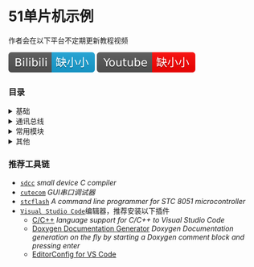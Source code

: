 51单片机示例
====

作者会在以下平台不定期更新教程视频

[![](./bilibili.svg)](https://space.bilibili.com/25043249)
[![](./youtube.svg)](https://www.youtube.com/channel/UCmGaZOmnP5qx8bbdsPrBPtg)

### 目录
<details>
  <summary>基础</summary>
  <p>

  - [Blink](./Basic/Blink) _LED闪烁_
  - [Timer](./Basic/Timer) _使用定时器实现LED闪烁_
  </p>
</details>
<details>
  <summary>通讯总线</summary>
  <p>

  - [SPI](./Bus/SPI) _SPI总线协议_
  - [IIC](./Bus/IIC) _IIC总线协议_
  </p>
</details>
<details>
  <summary>常用模块</summary>
  <p>

  - [AT24C](./Modules/AT24C) _AT24Cxx是串行CMOS E2PROM_
  - [DHT22](./Modules/DHT22) _温湿度传感器_
  - [DS1302](./Modules/DS1302) _DS1302是由美国DALLAS公司推出的具有涓细电流充电能力的低功耗实时时钟芯片_
  - [HC-SR04](./Modules/HC-SR04) _HC-SR04是一款超声测距模块_
  - [DS18B20](./Modules/DS18B20) _DS18B20是常用的数字温度传感器_
  - [NRF24L01](./Modules/NRF24L01) _nRF24L01是由NORDIC生产的工作在2.4GHz~2.5GHz的ISM 频段的单片无线收发器芯片_
  - [OLED](./Modules/OLED) _0.96寸OLED模块，主控是SSD1306_
  - [PCF8563](./Modules/PCF8563) _PCF8563是PHILIPS公司推出的一款工业级内含I2C总线接口功能的具有极低功耗的多功能时钟/日历芯片_
  - [TCS34725](./Modules/TCS34725) _TCS34725顏色傳感器_
  - [TM1637-4-Digit-Tube-Display](./Modules/TM1637-4-Digit-Tube-Display) _4位数码管显示模块_
  </p>
</details>
<details>
  <summary>其他</summary>
  <p>

  _暂未整理_
  </p>
</details>

### 推荐工具链
- [`sdcc`](http://sdcc.sourceforge.net/) _small device C compiler_
- [`cutecom`](http://cutecom.sourceforge.net/) _GUI串口调试器_
- [`stcflash`](https://github.com/laborer/stcflash) _A command line programmer for STC 8051 microcontroller_
- [`Visual Studio Code`](https://code.visualstudio.com/)编辑器，推荐安装以下插件
    - [C/C++](https://marketplace.visualstudio.com/items?itemName=ms-vscode.cpptools) _language support for C/C++ to Visual Studio Code_
    - [Doxygen Documentation Generator](https://marketplace.visualstudio.com/items?itemName=cschlosser.doxdocgen) _Doxygen Documentation generation on the fly by starting a Doxygen comment block and pressing enter_
    - [EditorConfig for VS Code](https://marketplace.visualstudio.com/items?itemName=EditorConfig.EditorConfig)
